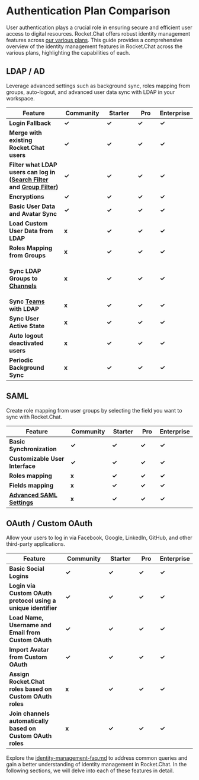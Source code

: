 # Authentication Plan Comparison

User authentication plays a crucial role in ensuring secure and efficient user access to digital resources. Rocket.Chat offers robust identity management features across [our various plans](../../readme/our-plans.md). This guide provides a comprehensive overview of the identity management features in Rocket.Chat across the various plans, highlighting the capabilities of each.

## **LDAP / AD**  <a href="#ldap3" id="ldap3"></a>

Leverage advanced settings such as background sync, roles mapping from groups, auto-logout, and advanced user data sync with LDAP in your workspace.&#x20;

<table><thead><tr><th width="279">Feature</th><th width="130">Community</th><th width="122">Starter</th><th width="113">Pro</th><th>Enterprise</th></tr></thead><tbody><tr><td><strong>Login Fallback</strong></td><td><strong>✓</strong></td><td><strong>✓</strong></td><td><strong>✓</strong></td><td><strong>✓</strong></td></tr><tr><td><strong>Merge with existing Rocket.Chat users</strong></td><td><strong>✓</strong></td><td><strong>✓</strong></td><td><strong>✓</strong></td><td><strong>✓</strong></td></tr><tr><td><strong>Filter what LDAP users can log in (</strong><a href="broken-reference"><strong>Search Filter</strong> </a><strong>and</strong> <a href="broken-reference"><strong>Group Filter</strong></a><strong>)</strong></td><td><strong>✓</strong></td><td><strong>✓</strong></td><td><strong>✓</strong></td><td><strong>✓</strong></td></tr><tr><td><strong>Encryptions</strong></td><td><strong>✓</strong></td><td><strong>✓</strong></td><td><strong>✓</strong></td><td><strong>✓</strong></td></tr><tr><td><strong>Basic User Data and Avatar Sync</strong></td><td><strong>✓</strong></td><td><strong>✓</strong></td><td><strong>✓</strong></td><td><strong>✓</strong></td></tr><tr><td><strong>Load Custom User Data from LDAP</strong></td><td><strong>x</strong></td><td><strong>✓</strong></td><td><strong>✓</strong></td><td><strong>✓</strong></td></tr><tr><td><strong>Roles Mapping from Groups</strong></td><td><strong>x</strong></td><td><strong>✓</strong></td><td><strong>✓</strong></td><td><strong>✓</strong></td></tr><tr><td><p></p><p><strong>Sync LDAP Groups to</strong> <a href="../user-guides/rooms/channels/"><strong>Channels</strong></a></p><p></p></td><td><strong>x</strong></td><td><strong>✓</strong></td><td><strong>✓</strong></td><td><strong>✓</strong></td></tr><tr><td><strong>Sync</strong> <a href="../user-guides/rooms/teams/"><strong>Teams</strong> </a><strong>with LDAP</strong></td><td><strong>x</strong></td><td><strong>✓</strong></td><td><strong>✓</strong></td><td><strong>✓</strong></td></tr><tr><td><strong>Sync User Active State</strong></td><td><strong>x</strong></td><td><strong>✓</strong></td><td><strong>✓</strong></td><td><strong>✓</strong></td></tr><tr><td><strong>Auto logout deactivated users</strong></td><td><strong>x</strong></td><td><strong>✓</strong></td><td><strong>✓</strong></td><td><strong>✓</strong></td></tr><tr><td><strong>Periodic Background Sync</strong></td><td><strong>x</strong></td><td><strong>✓</strong></td><td><strong>✓</strong></td><td><strong>✓</strong></td></tr></tbody></table>

## **SAML** <a href="#saml3" id="saml3"></a>

Create role mapping from user groups by selecting the field you want to sync with Rocket.Chat.

<table><thead><tr><th width="273">Feature</th><th width="124">Community</th><th width="100">Starter</th><th width="95">Pro</th><th>Enterprise</th></tr></thead><tbody><tr><td><strong>Basic Synchronization</strong></td><td><strong>✓</strong></td><td><strong>✓</strong></td><td><strong>✓</strong></td><td><strong>✓</strong></td></tr><tr><td><strong>Customizable User Interface</strong></td><td><strong>✓</strong></td><td><strong>✓</strong></td><td><strong>✓</strong></td><td><strong>✓</strong></td></tr><tr><td><strong>Roles mapping</strong></td><td><strong>x</strong></td><td><strong>✓</strong></td><td><strong>✓</strong></td><td><strong>✓</strong></td></tr><tr><td><strong>Fields mapping</strong></td><td><strong>x</strong></td><td><strong>✓</strong></td><td><strong>✓</strong></td><td><strong>✓</strong></td></tr><tr><td><a href="saml/saml-configuration.md#advanced"><strong>Advanced SAML Settings</strong></a></td><td><strong>x</strong></td><td><strong>✓</strong></td><td><strong>✓</strong></td><td><strong>✓</strong></td></tr></tbody></table>

## **OAuth / Custom OAuth** <a href="#oauth3" id="oauth3"></a>

Allow your users to log in via Facebook, Google, LinkedIn, GitHub, and other third-party applications.&#x20;

<table><thead><tr><th width="260">Feature</th><th width="138">Community</th><th width="115">Starter</th><th width="104">Pro</th><th>Enterprise</th></tr></thead><tbody><tr><td><strong>Basic Social Logins</strong></td><td><strong>✓</strong></td><td><strong>✓</strong></td><td><strong>✓</strong></td><td><strong>✓</strong></td></tr><tr><td><strong>Login via Custom OAuth protocol using a unique identifier</strong></td><td><strong>✓</strong></td><td><strong>✓</strong></td><td><strong>✓</strong></td><td><strong>✓</strong></td></tr><tr><td><strong>Load Name, Username and Email from Custom OAuth</strong></td><td><strong>✓</strong></td><td><strong>✓</strong></td><td><strong>✓</strong></td><td><strong>✓</strong></td></tr><tr><td><strong>Import Avatar from Custom OAuth</strong></td><td><strong>✓</strong></td><td><strong>✓</strong></td><td><strong>✓</strong></td><td><strong>✓</strong></td></tr><tr><td><strong>Assign Rocket.Chat roles based on Custom OAuth roles</strong></td><td><strong>x</strong></td><td><strong>✓</strong></td><td><strong>✓</strong></td><td><strong>✓</strong></td></tr><tr><td><strong>Join channels automatically based on Custom OAuth roles</strong></td><td><strong>x</strong></td><td><strong>✓</strong></td><td><strong>✓</strong></td><td><strong>✓</strong></td></tr></tbody></table>

Explore the [identity-management-faq.md](../../resources/frequently-asked-questions/identity-management-faq.md "mention") to address common queries and gain a better understanding of identity management in Rocket.Chat. In the following sections, we will delve into each of these features in detail.
